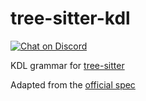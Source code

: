 # tree-sitter-kdl

<p>
<a href="https://discord.gg/w7nTvsVJhm">
    <img src="https://img.shields.io/discord/1063097320771698699?logo=discord"
        alt="Chat on Discord"></a>
</p>

KDL grammar for [tree-sitter](https://github.com/tree-sitter/tree-sitter)

Adapted from the [official spec](https://github.com/kdl-org/kdl/blob/main/SPEC.md)
